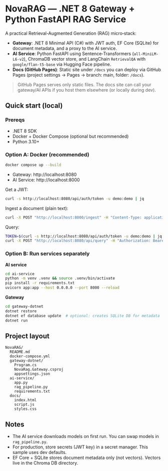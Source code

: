 # NovaRAG — .NET 8 Gateway + Python FastAPI RAG Service

A practical Retrieval-Augmented Generation (RAG) micro‑stack:
- **Gateway**: .NET 8 Minimal API (C#) with JWT auth, EF Core (SQLite) for document metadata, and a proxy to the AI service.
- **AI Service**: Python FastAPI using Sentence‑Transformers (`all-MiniLM-L6-v2`), ChromaDB vector store, and LangChain `RetrievalQA` with `google/flan-t5-base` via Hugging Face pipeline.
- **Docs (GitHub Pages)**: Static site under `/docs` you can deploy via GitHub Pages (project settings → Pages → branch: main, folder: `/docs`).

> GitHub Pages serves only static files. The docs site can call your gateway/AI APIs if you host them elsewhere (or locally during dev).

## Quick start (local)

### Prereqs
- .NET 8 SDK
- Docker + Docker Compose (optional but recommended)
- Python 3.10+

### Option A: Docker (recommended)

```bash
docker compose up --build
```
- Gateway: http://localhost:8080
- AI Service: http://localhost:8000

Get a JWT:
```bash
curl -s http://localhost:8080/api/auth/token -u demo:demo | jq
```
Ingest a document (plain text):
```bash
curl -X POST "http://localhost:8000/ingest" -H "Content-Type: application/json"   -d '{"doc_id":"demo-doc","text":"RAG is retrieval plus generation.", "chunk_size":500}'
```
Query:
```bash
TOKEN=$(curl -s http://localhost:8080/api/auth/token -u demo:demo | jq -r .token)
curl -X POST "http://localhost:8080/api/query" -H "Authorization: Bearer $TOKEN"   -H "Content-Type: application/json" -d '{"query":"What is RAG?", "k":3}'
```

### Option B: Run services separately

**AI service**
```bash
cd ai-service
python -m venv .venv && source .venv/bin/activate
pip install -r requirements.txt
uvicorn app:app --host 0.0.0.0 --port 8000 --reload
```

**Gateway**
```bash
cd gateway-dotnet
dotnet restore
dotnet ef database update  # optional: creates SQLite DB for metadata
dotnet run
```

## Project layout
```
NovaRAG/
  README.md
  docker-compose.yml
  gateway-dotnet/
    Program.cs
    NovaRag.Gateway.csproj
    appsettings.json
  ai-service/
    app.py
    rag_pipeline.py
    requirements.txt
  docs/
    index.html
    script.js
    styles.css
```

## Notes
- The AI service downloads models on first run. You can swap models in `rag_pipeline.py`.
- For production, store secrets (JWT key) in a secret manager. This sample uses dev defaults.
- EF Core + SQLite stores document metadata only (not vectors). Vectors live in the Chroma DB directory.

